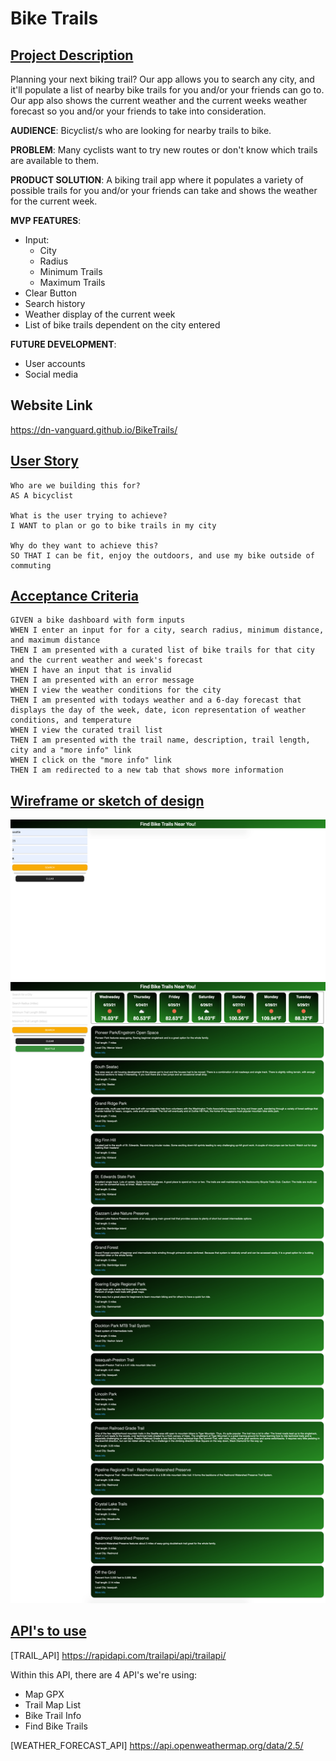 # Bike Trails

## <u>Project Description</u>
Planning your next biking trail? Our app allows you to search any city, and it'll populate a list of nearby bike trails for you and/or your friends can go to. 
Our app also shows the current weather and the current weeks weather forecast so you and/or your friends to take into consideration.

**AUDIENCE**:
Bicyclist/s who are looking for nearby trails to bike.

**PROBLEM**:
Many cyclists want to try new routes or don't know which trails are available to them.

**PRODUCT SOLUTION**:
A biking trail app where it populates a variety of possible trails for you and/or your friends can take and shows the weather for the current week.

**MVP FEATURES**:
* Input:
    - City
    - Radius
    - Minimum Trails
    - Maximum Trails
* Clear Button
* Search history
* Weather display of the current week
* List of bike trails dependent on the city entered

**FUTURE DEVELOPMENT**:
* User accounts
* Social media

## Website Link
https://dn-vanguard.github.io/BikeTrails/

## <u>User Story</u>
```
Who are we building this for?
AS A bicyclist

What is the user trying to achieve?
I WANT to plan or go to bike trails in my city

Why do they want to achieve this?
SO THAT I can be fit, enjoy the outdoors, and use my bike outside of commuting
```

## <u>Acceptance Criteria</u>
```
GIVEN a bike dashboard with form inputs
WHEN I enter an input for for a city, search radius, minimum distance, and maximum distance
THEN I am presented with a curated list of bike trails for that city and the current weather and week's forecast
WHEN I have an input that is invalid
THEN I am presented with an error message
WHEN I view the weather conditions for the city
THEN I am presented with todays weather and a 6-day forecast that displays the day of the week, date, icon representation of weather conditions, and temperature
WHEN I view the curated trail list
THEN I am presented with the trail name, description, trail length, city and a "more info" link
WHEN I click on the "more info" link
THEN I am redirected to a new tab that shows more information
```
## <u>Wireframe or sketch of design</u>
![Landing_Page](assets/images/landingPage.png)
![User_Inputs](assets/images/userInput.png)
## <u>API's to use</u>
[TRAIL_API] https://rapidapi.com/trailapi/api/trailapi/

Within this API, there are 4 API's we're using:
* Map GPX
* Trail Map List
* Bike Trail Info
* Find Bike Trails

[WEATHER_FORECAST_API] https://api.openweathermap.org/data/2.5/
